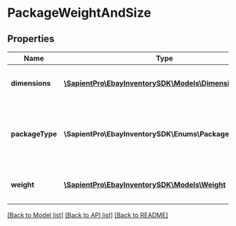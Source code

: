 # PackageWeightAndSize

## Properties
| Name            | Type                                                              | Description                                                                                                                                                                                                                                                                                                                                                                                                                                                                                                                                                                                                                                                                                                                                                                                                                                                                                                                                    | Notes      |
|-----------------|-------------------------------------------------------------------|------------------------------------------------------------------------------------------------------------------------------------------------------------------------------------------------------------------------------------------------------------------------------------------------------------------------------------------------------------------------------------------------------------------------------------------------------------------------------------------------------------------------------------------------------------------------------------------------------------------------------------------------------------------------------------------------------------------------------------------------------------------------------------------------------------------------------------------------------------------------------------------------------------------------------------------------|------------|
| **dimensions**  | [**\SapientPro\EbayInventorySDK\Models\Dimension**](Dimension.md) | This container is used to indicate the length, width, and height of the shipping package that will be used to ship the inventory item. The dimensions of a shipping package are needed when calculated shipping is used.<br><br>This container will be returned if package dimensions are set for the inventory item.                                                                                                                                                                                                                                                                                                                                                                                                                                                                                                                                                                                                                          | [optional] |
| **packageType** | **\SapientPro\EbayInventorySDK\Enums\PackageTypeEnum**            | This enumeration value indicates the type of shipping package used to ship the inventory item. The supported values for this field can be found in the &lt;a href&#x3D;\&quot;/api-docs/sell/inventory/types/slr:PackageTypeEnum\&quot;&gt;PackageTypeEnum&lt;/a&gt; type.&lt;br/&gt;&lt;br/&gt;This field will be returned if the package type is set for the inventory item.&lt;br /&gt;&lt;br /&gt;&lt;span class&#x3D;\&quot;tablenote\&quot;&gt; &lt;strong&gt;Note:&lt;/strong&gt; You can use the &lt;a href&#x3D;\&quot;/Devzone/XML/docs/Reference/eBay/GeteBayDetails.html#Response.ShippingPackageDetails\&quot;&gt;GeteBayDetails&lt;/a&gt; Trading API call to retrieve a list of supported package types for a specific marketplace.&lt;/span&gt; For implementation help, refer to &lt;a href&#x3D;&#x27;https://developer.ebay.com/api-docs/sell/inventory/types/slr:PackageTypeEnum&#x27;&gt;eBay API documentation&lt;/a&gt; | [optional] |
| **weight**      | [**\SapientPro\EbayInventorySDK\Models\Weight**](Weight.md)       | This container is used to specify the weight of the shipping package that will be used to ship the inventory item. The weight of a shipping package are needed when calculated shipping is used, or if flat-rate shipping rates are used, but with a weight surcharge.<br><br>This field will be returned if package weight is set for the inventory item.                                                                                                                                                                                                                                                                                                                                                                                                                                                                                                                                                                                     | [optional] |

[[Back to Model list]](../../README.md#documentation-for-models) [[Back to API list]](../../README.md#documentation-for-api-endpoints) [[Back to README]](../../README.md)

